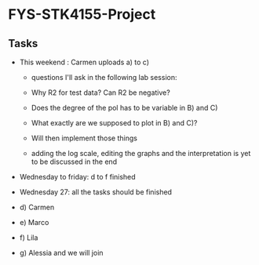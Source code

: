 # FYS-STK4155-Project

## Tasks
- This weekend : Carmen uploads a) to c)
  - questions I'll ask in the following lab session:
  - Why R2 for test data? Can R2 be negative?
  - Does the degree of the pol has to be variable in B) and C)
  - What exactly are we supposed to plot in B) and C)?
  - Will then implement those things
 
  - adding the log scale, editing the graphs and the interpretation is yet to be discussed in the end
    
- Wednesday to friday: d to f finished
- Wednesday 27: all the tasks should be finished

- d) Carmen
- e) Marco
- f) Lila
- g) Alessia and we will join
